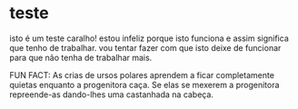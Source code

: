 # teste
isto é um teste caralho! estou infeliz porque isto funciona e assim significa que tenho de trabalhar. vou tentar fazer com que isto deixe de funcionar para que não tenha de trabalhar mais.

FUN FACT: As crias de ursos polares aprendem a ficar completamente quietas enquanto a progenitora caça. Se elas se mexerem a progenitora repreende-as dando-lhes uma castanhada na cabeça.
